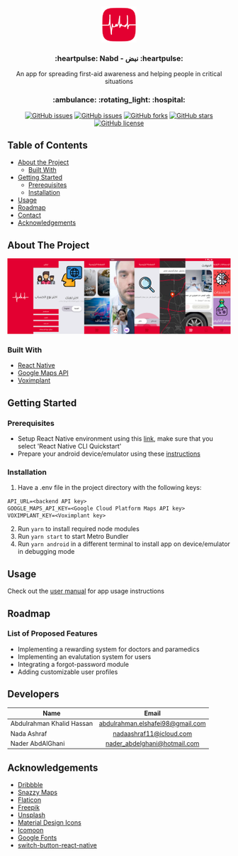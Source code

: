 <!-- PROJECT LOGO -->

<br />
<p align="center">
  <a href="https://github.com/Abdulrahman-Khalid/nabd-react-native">
    <img src="src/assets/imgs/app-logo.png" alt="Logo" width="80" height="80">
  </a>

  <h3 align="center">:heartpulse: Nabd - نبض :heartpulse:</h3>

  <p align="center">
    An app for spreading first-aid awareness and helping people in critical situations
  </p>
</p>

</div>

<h3 align="center">:ambulance: :rotating_light: :hospital:</h3>
<div align="center">

[![GitHub issues](https://img.shields.io/github/contributors/Abdulrahman-Khalid/nabd-react-native)](https://github.com/Abdulrahman-Khalid/nabd-react-native/contributors)
[![GitHub issues](https://img.shields.io/github/issues/Abdulrahman-Khalid/nabd-react-native)](https://github.com/Abdulrahman-Khalid/nabd-react-native/issues)
[![GitHub forks](https://img.shields.io/github/forks/Abdulrahman-Khalid/nabd-react-native)](https://github.com/Abdulrahman-Khalid/nabd-react-native/network)
[![GitHub stars](https://img.shields.io/github/stars/Abdulrahman-Khalid/nabd-react-native)](https://github.com/Abdulrahman-Khalid/nabd-react-native/stargazers)
[![GitHub license](https://img.shields.io/github/license/Abdulrahman-Khalid/nabd-react-native)](https://github.com/Abdulrahman-Khalid/nabd-react-native/blob/master/LICENSE)

</div>

<!-- TABLE OF CONTENTS -->

## Table of Contents

* [About the Project](#about-the-project)
  * [Built With](#built-with)
* [Getting Started](#getting-started)
  * [Prerequisites](#prerequisites)
  * [Installation](#installation)
* [Usage](#usage)
* [Roadmap](#roadmap)
* [Contact](#contact)
* [Acknowledgements](#acknowledgements)

<!-- ABOUT THE PROJECT -->

## About The Project

[![Nabd App Showcase][product-screenshot]](https://youtu.be/jIkkqqlbdu0)

### Built With

* [React Native](https://facebook.github.io/react-native/)
* [Google Maps API](https://cloud.google.com/maps-platform/)
* [Voximplant](https://voximplant.com/)

<!-- GETTING STARTED -->

## Getting Started

### Prerequisites

* Setup React Native environment using this [link](https://facebook.github.io/react-native/docs/getting-started), make sure that you select 'React Native CLI Quickstart'
* Prepare your android device/emulator using these [instructions](https://facebook.github.io/react-native/docs/getting-started#preparing-the-android-device)

### Installation

1. Have a .env file in the project directory with the following keys:

  ```
  API_URL=<backend API key>
  GOOGLE_MAPS_API_KEY=<Google Cloud Platform Maps API key>
  VOXIMPLANT_KEY=<Voximplant key>
  ```

2. Run `yarn` to install required node modules
3. Run `yarn start` to start Metro Bundler
4. Run `yarn android` in a different terminal to install app on device/emulator in debugging mode

<!-- USAGE EXAMPLES -->

## Usage

Check out the [user manual](/docs/user_manual.pdf) for app usage instructions

<!-- ROADMAP -->

## Roadmap

### List of Proposed Features

* Implementing a rewarding system for doctors and paramedics
* Implementing an evalutation system for users
* Integrating a forgot-password module
* Adding customizable user profiles

<!-- CONTACT -->

## Developers

| Name                                |              Email               |
| ----------------------------------- | :------------------------------: |
| Abdulrahman Khalid Hassan           | abdulrahman.elshafei98@gmail.com |
| Nada Ashraf                         |       nadaashraf11@icloud.com    |
| Nader AbdAlGhani                    |    nader_abdelghani@hotmail.com  |


<!-- ACKNOWLEDGEMENTS -->

## Acknowledgements

* [Dribbble](https://dribbble.com/)
* [Snazzy Maps](https://snazzymaps.com/explore)
* [Flaticon](https://www.flaticon.com/)
* [Freepik](https://www.freepik.com/)
* [Unsplash](https://unsplash.com/)
* [Material Design Icons](https://materialdesignicons.com/)
* [Icomoon](https://icomoon.io/)
* [Google Fonts](https://fonts.google.com/)
* [switch-button-react-native](https://www.npmjs.com/package/switch-button-react-native)

<!-- MARKDOWN LINKS & IMAGES -->

[product-screenshot]: src/assets/imgs/app-showcase-image.png
